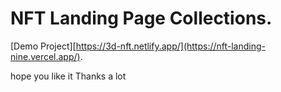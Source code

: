 # NFT Landing Page Collections.

[Demo Project][https://3d-nft.netlify.app/](https://nft-landing-nine.vercel.app/).

hope you like it
Thanks a lot

